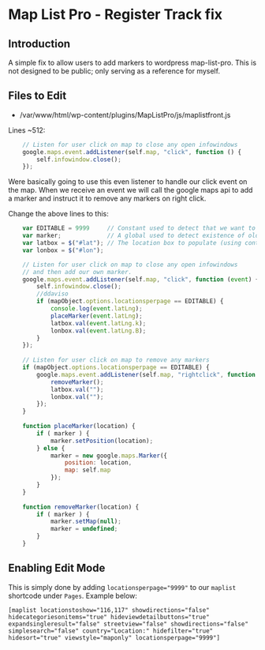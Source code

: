 # Map List Pro - Register Track fix

## Introduction

A simple fix to allow users to add markers to wordpress map-list-pro. 
This is not designed to be public; only serving as a reference for myself.

## Files to Edit

* /var/www/html/wp-content/plugins/MapListPro/js/maplistfront.js

Lines ~512:
```javascript
    // Listen for user click on map to close any open infowindows
    google.maps.event.addListener(self.map, "click", function () {
        self.infowindow.close();
    });
```

Were basically going to use this even listener to handle our click event on the
map. When we receive an event we will call the google maps api to add a marker
and instruct it to remove any markers on right click.

Change the above lines to this:
```javascript
    var EDITABLE = 9999     // Constant used to detect that we want to edit this map.
    var marker;             // A global used to detect existence of old markers.
    var latbox = $("#lat"); // The location box to populate (using contact 7)
    var lonbox = $("#lon");

    // Listen for user click on map to close any open infowindows
    // and then add our own marker.
    google.maps.event.addListener(self.map, "click", function (event) {
        self.infowindow.close();
        //ddaviso
        if (mapObject.options.locationsperpage == EDITABLE) {
            console.log(event.latLng);
            placeMarker(event.latLng);
            latbox.val(event.latLng.k);
            lonbox.val(event.latLng.B);
        }
    });
    
    // Listen for user click on map to remove any markers
    if (mapObject.options.locationsperpage == EDITABLE) {
        google.maps.event.addListener(self.map, "rightclick", function () {
            removeMarker();
            latbox.val("");
            lonbox.val("");
        });
    }
   
    function placeMarker(location) {
        if ( marker ) {
            marker.setPosition(location);
        } else {
            marker = new google.maps.Marker({
                position: location,
                map: self.map
            });
        }
    }
        
    function removeMarker(location) {
        if ( marker ) {
            marker.setMap(null);
            marker = undefined;
        } 
    }
```

## Enabling Edit Mode

This is simply done by adding `locationsperpage="9999"` to our `maplist`
shortcode under `Pages`. Example below:

```
[maplist locationstoshow="116,117" showdirections="false" hidecategoriesonitems="true" hideviewdetailbuttons="true" expandsingleresult="false" streetview="false" showdirections="false" simplesearch="false" country="Location:" hidefilter="true" hidesort="true" viewstyle="maponly" locationsperpage="9999"]
```
